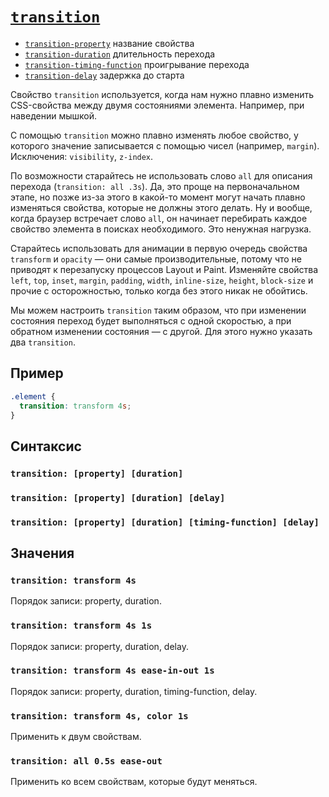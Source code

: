 # [`transition`](../index.md)

- [`transition-property`](./transition-property.md) название свойства
- [`transition-duration`](./transition-duration.md) длительность перехода
- [`transition-timing-function`](./transition-timing-function.md) проигрывание перехода
- [`transition-delay`](./transition-delay.md) задержка до старта

Свойство `transition` используется, когда нам нужно плавно изменить CSS-свойства между двумя состояниями элемента. Например, при наведении мышкой.

С помощью `transition` можно плавно изменять любое свойство, у которого значение записывается с помощью чисел (например, `margin`). Исключения: `visibility`, `z-index`.

По возможности старайтесь не использовать слово `all` для описания перехода (`transition: all .3s`). Да, это проще на первоначальном этапе, но позже из-за этого в какой-то момент могут начать плавно изменяться свойства, которые не должны этого делать. Ну и вообще, когда браузер встречает слово `all`, он начинает перебирать каждое свойство элемента в поисках необходимого. Это ненужная нагрузка.

Старайтесь использовать для анимации в первую очередь свойства `transform` и `opacity` — они самые производительные, потому что не приводят к перезапуску процессов Layout и Paint. Изменяйте свойства `left`, `top`, `inset`, `margin`, `padding`, `width`, `inline-size`, `height`, `block-size` и прочие с осторожностью, только когда без этого никак не обойтись.

Мы можем настроить `transition` таким образом, что при изменении состояния переход будет выполняться с одной скоростью, а при обратном изменении состояния — с другой. Для этого нужно указать два `transition`.

## Пример

```css
.element {
  transition: transform 4s;
}
```

## Синтаксис

### `transition: [property] [duration]`

### `transition: [property] [duration] [delay]`

### `transition: [property] [duration] [timing-function] [delay]`

## Значения

### `transition: transform 4s`

Порядок записи: property, duration.

### `transition: transform 4s 1s`

Порядок записи: property, duration, delay.

### `transition: transform 4s ease-in-out 1s`

Порядок записи: property, duration, timing-function, delay.

### `transition: transform 4s, color 1s`

Применить к двум свойствам.

### `transition: all 0.5s ease-out`

Применить ко всем свойствам, которые будут меняться.
